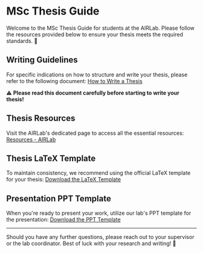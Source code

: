 # MSc Thesis Guide

Welcome to the MSc Thesis Guide for students at the AIRLab. Please follow the resources provided
below to ensure your thesis meets the required standards. :robot:

## Writing Guidelines

For specific indications on how to structure and write your thesis, please refer to the following
document: [How to Write a Thesis](https://airlab.deib.polimi.it/wp-content/uploads/2021/03/How-to-write-a-thesis.pdf)

:warning: **Please read this document carefully before starting to write your thesis!**

## Thesis Resources

Visit the AIRLab's dedicated page to access all the essential
resources: [Resources - AIRLab](https://airlab.deib.polimi.it/life-in-airlab/service-pages/resources/)

## Thesis LaTeX Template

To maintain consistency, we recommend using the official LaTeX template for your
thesis: [Download the LaTeX Template](https://www.ingindinf.polimi.it/fileadmin/Formati_tesi_LM_2021_10_26/Formati_Tesi_Scuola_3i_-_Latex.zip)

## Presentation PPT Template

When you're ready to present your work, utilize our lab's PPT template for the
presentation: [Download the PPT Template](http://airlab.deib.polimi.it/wp-content/uploads/2021/11/ThesisPresentation.ppt.zip)

---

Should you have any further questions, please reach out to your supervisor or the lab coordinator.
Best of luck with your research and writing! :rocket:
